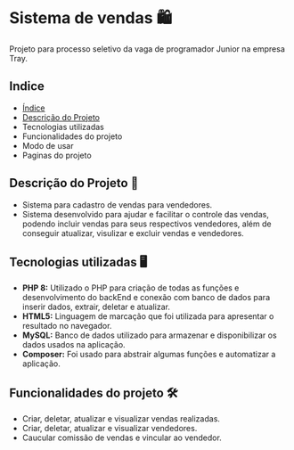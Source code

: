# Sistema de vendas 🛍️

Projeto para processo seletivo da vaga de programador Junior na empresa Tray.

## Indice
* [Índice](#índice)
* [Descrição do Projeto](https://github.com/Antony-Chagas/salesSystem/blob/main/README.md#descri%C3%A7%C3%A3o-do-projeto-)
* Tecnologias utilizadas
* Funcionalidades do projeto
* Modo de usar
* Paginas do projeto
  

## Descrição do Projeto 📰
* Sistema para cadastro de vendas para vendedores.
* Sistema desenvolvido para ajudar e facilitar o controle das vendas, podendo incluir vendas para seus respectivos vendedores, além de conseguir atualizar, visulizar e excluir vendas e vendedores.

## Tecnologias utilizadas 🖥️
* **PHP 8:** Utilizado o PHP para criação de todas as funções e desenvolvimento do backEnd e conexão com banco de dados para inserir dados, extrair, deletar e atualizar.
* **HTML5:** Linguagem de marcação que foi utilizada para apresentar o resultado no navegador.
* **MySQL:** Banco de dados utilizado para armazenar e disponibilizar os dados usados na aplicação.
* **Composer:** Foi usado para abstrair algumas funções e automatizar a aplicação.

## Funcionalidades do projeto 🛠️

* Criar, deletar, atualizar e visualizar vendas realizadas.
* Criar, deletar, atualizar e visualizar vendedores. 
* Caucular comissão de vendas e vincular ao vendedor.

